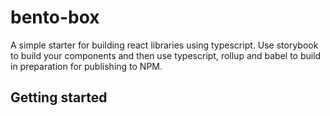 # bento-box

A simple starter for building react libraries using typescript. Use storybook to build your components and then use typescript, rollup and babel to build in preparation for publishing to NPM.

## Getting started
